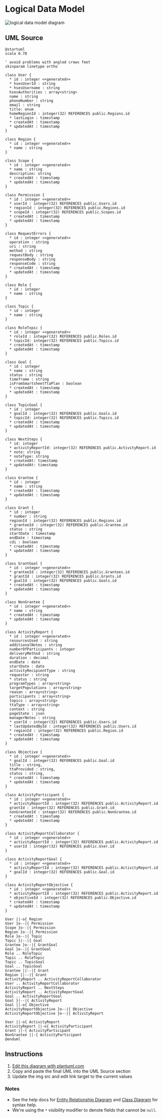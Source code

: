 Logical Data Model
==================

<img src="http://www.plantuml.com/plantuml/png/nLVTRjis5BxNK_1kFsYCOhiOK0H5qymT0cok4QSFG8idCZkAHpiyIcCaUVUP8iA8YfmmrfRU9F3v__a-alhWM1AtjIbSAGs8jxFVtXR53q9UeLQY8LmRg9tufdaZfAqCA54IVdFY4e0BzxUsZIHP2wCjyBO1WSGRB8hIIEV45mSaRWeXVXPQYNT2MuOAI1mVLs2198Dw_xvJRnmuRttcpHoJjbKYjxA6liRBJrhU86dMu7OgIIItny70nnnwD1kqi6ZhDL1V3BNKfYzWpGRU2R1jxVDW3UTGQRHdlGP-_FMNdyJv_DFyVBuudQz4qwwDBcV1qCsqwcetql6VM6cxSsHTWsDPDvsc9F2zd_0ZJTke4StT_K13XhoHfWE88LObDd18124Kk99qmnfjb4vgPmbKQ-UoMseTKCOUF63Y5kZ0xJa_fmotRfxUQ-fc_sd1yPm8oULC0nl_GwFjRwWbtVzP0symOHI5D1zHRLEnQz0ws2S_HGLHFh5HD6FmUmgo5zZeCjydfWb-MSWYD3dBzb7Zhjc7FrFF-NHLJ0V87oXDtWo4S2ovTNs93tX90pFjFX7MgreIkmq0Nx1S6ka1jKOq8EsaYiFQdYgxskaoXkv3VAUXB-2QLmpD0oFJ3cJ9-ahpzXmQ97w-h9F4_huyYmm9kRpWOjl0EEFszZ2E6vAM8PDoKuOLCktDCxnv3pwOgz1G3d22fNSSuOIN4Fyk6GQDWbKZqbBfgSH81kLHdN4s7T9mEgfSF-zrA2qdC0njgFgGDycqr2aPSz8JE6ofx9waoRKgbTAiqKgpG8O4PG7udo-NabYNkl6JJhYXmEWheErVZovhrSORNa6fQsaITFhc4XX7aOoTxH9giEmFav5d050ooX6ED8GLoThxZpsoML85lCIcDLsbOpO4qg4TKJJfH0RgSDAFAbZwUaOq9Lg6QquQa1MiE4pdgqFFt5hQdP3IJHtylZJIyPS0j8_R__bnEfbjdzTVmMCZWsmlF0b2QQpPF03jJLZMal1AAr29V02rD_yDbNiao-jmU86B0sxmbnspmSN6Oo_3Rn6D9mCWBVyKZP5h9Cb8hpYl5n7Dk-mft-FkjSe-W0_xoeuaVDNQyJvhHeHOuGIy-Ts9sziZl17Xy0gIEpmwkhtfVVaNtGVqY3nuZIdGHFlkdLzqVyNTRIVoqoy2Nw9PV74L_iyZQGWvcmd_lnToN1IIncW3IKZiEuyfxbj9PEcMV93zt0oZUz9a95xyU7asLzBBFbKOxq0TL67D4JN5Fho7kUSRfke4KmDL-ZEnIMw5i1-l7rS_7BNxRJw0LMrj_WK0" alt="logical data model diagram">

UML Source
----------

```
@startuml
scale 0.70

' avoid problems with angled crows feet
skinparam linetype ortho

class User {
  * id : integer <<generated>>
  * hsesUserId : string
  * hsesUsername : string
  hsesAuthorities : array<string>
  name : string
  phoneNumber : string
  email : string
  title: enum
  homeRegionId : integer(32) REFERENCES public.Regions.id
  * lastLogin : timestamp
  * createdAt : timestamp
  * updatedAt : timestamp
}

class Region {
  * id : integer <<generated>>
  * name : string
}

class Scope {
  * id : integer <<generated>>
  * name : string
  description: string
  * createdAt : timestamp
  * updatedAt : timestamp
}

class Permission {
  * id : integer <<generated>>
  * userId : integer(32) REFERENCES public.Users.id
  * regionId : integer(32) REFERENCES public.Regions.id
  * scopeId : integer(32) REFERENCES public.Scopes.id
  * createdAt : timestamp
  * updatedAt : timestamp
}

class RequestErrors {
  * id : integer <<generated>>
  operation : string
  uri : string
  method : string
  requestBody : string
  responseBody : string
  responseCode : string
  * createdAt : timestamp
  * updatedAt : timestamp
}

class Role {
  * id : integer
  * name : string
}

class Topic {
  * id : integer
  * name : string
}

class RoleTopic {
  * id : integer <<generated>>
  * roleId : integer(32) REFERENCES public.Roles.id
  * topicId: integer(32) REFERENCES public.Topics.id
  * createdAt : timestamp
  * updatedAt : timestamp
}

class Goal {
  * id : integer
  * name : string
  status : string
  timeframe : string
  isFromSmartsheetTtaPlan : boolean
  * createdAt : timestamp
  * updatedAt : timestamp
}

class TopicGoal {
  * id : integer
  * goalId : integer(32) REFERENCES public.Goals.id
  * topicId: integer(32) REFERENCES public.Topics.id
  * createdAt : timestamp
  * updatedAt : timestamp
}

class NextSteps {
  * id: integer
  * activityReportId: integer(32) REFERENCES public.ActivityReport.id
  * note: string
  * noteType: string
  * createdAt: timestamp
  * updatedAt: timestamp
}

class Grantee {
  * id : integer
  * name : string
  * createdAt : timestamp
  * updatedAt : timestamp
}

class Grant {
  * id : integer
  * number : string
  regionId : integer(32) REFERENCES public.Regions.id
  * granteeId : integer(32) REFERENCES public.Grantee.id
  status : string
  startDate : timestamp
  endDate : timestamp
  cdi : boolean
  * createdAt : timestamp
  * updatedAt : timestamp
}

class GrantGoal {
  * id : integer <<generated>>
  * granteeId : integer(32) REFERENCES public.Grantees.id
  * grantId : integer(32) REFERENCES public.Grants.id
  * goalId : integer(32) REFERENCES public.Goals.id
  * createdAt : timestamp
  * updatedAt : timestamp
}

class NonGrantee {
  * id : integer <<generated>>
  * name : string
  * createdAt : timestamp
  * updatedAt : timestamp
}

class ActivityReport {
  * id : integer <<generated>>
  resourcesUsed : string
  additionalNotes : string
  numberOfParticipants : integer
  deliveryMethod : string
  duration : decimal
  endDate : date
  startDate : date
  activityRecipientType : string
  requester : string
  * status : string
  programTypes : array<string>
  targetPopulations : array<string>
  reason : array<string>
  participants : array<string>
  topics : array<string>
  ttaType : array<string>
  context : string
  pageState : json
  managerNotes : string
  * userId : integer(32) REFERENCES public.Users.id
  * lastUpdatedById : integer(32) REFERENCES public.Users.id
  * regionId : integer(32) REFERENCES public.Region.id
  * createdAt : timestamp
  * updatedAt : timestamp
}

class Objective {
  * id : integer <<generated>>
  * goalId : integer(32) REFERENCES public.Goal.id
  title : string,
  ttaProvided : string,
  status : string,
  * createdAt : timestamp
  * updatedAt : timestamp
}

class ActivityParticipant {
  * id : integer <<generated>>
  * activityReportId : integer(32) REFERENCES public.ActivityReport.id
  grantId : integer(32) REFERENCES public.Grant.id
  nonGranteeId : integer(32) REFERENCES public.NonGrantee.id
  * createdAt : timestamp
  * updatedAt : timestamp
}

class ActivityReportCollaborator {
  * id : integer <<generated>>
  * activityReportId : integer(32) REFERENCES public.ActivityReport.id
  * userId : integer(32) REFERENCES public.User.id
}

class ActivityReportGoal {
  * id : integer <<generated>>
  * activityReportId : integer(32) REFERENCES public.ActivityReport.id
  * goalId : integer(32) REFERENCES public.Goal.id
}

class ActivityReportObjective {
  * id : integer <<generated>>
  * activityReportId : integer(32) REFERENCES public.ActivityReport.id
  * objectiveId : integer(32) REFERENCES public.Objective.id
  * createdAt : timestamp
  * updatedAt : timestamp
}

User ||-o{ Region
User }o--|{ Permission
Scope }o--|{ Permission
Region }o--|{ Permission
Role }o--|{ Topic
Topic }|--|{ Goal
Grantee }o--|{ GrantGoal
Goal }o--|{ GrantGoal
Role .. RoleTopic
Topic .. RoleTopic
Topic .. TopicGoal
Goal .. TopicGoal
Grantee ||--|{ Grant
Region ||--|{ Grant
ActivityReport .. ActivityReportCollaborator
User .. ActivityReportCollaborator
ActivityReport .. NextSteps
ActivityReport .. ActivityReportGoal
Goal .. ActivityReportGoal
Goal }|--|{ ActivityReport
Goal ||-o{ Objective
ActivityReportObjective }o--|{ Objective
ActivityReportObjective }o--|{ ActivityReport

User ||-o{ ActivityReport
ActivityReport ||-o{ ActivityParticipant
Grant ||-{ ActivityParticipant
NonGrantee ||-{ ActivityParticipant
@enduml
```

Instructions
------------

1. [Edit this diagram with plantuml.com](http://www.plantuml.com/plantuml/uml/nLVTRjis5BxNK_1kFsYCOhiOK0H5qymT0cok4QSFG8idCZkAHpiyIcCaUVUP8iA8YfmmrfRU9F3v__a-alhWM1AtjIbSAGs8jxFVtXR53q9UeLQY8LmRg9tufdaZfAqCA54IVdFY4e0BzxUsZIHP2wCjyBO1WSGRB8hIIEV45mSaRWeXVXPQYNT2MuOAI1mVLs2198Dw_xvJRnmuRttcpHoJjbKYjxA6liRBJrhU86dMu7OgIIItny70nnnwD1kqi6ZhDL1V3BNKfYzWpGRU2R1jxVDW3UTGQRHdlGP-_FMNdyJv_DFyVBuudQz4qwwDBcV1qCsqwcetql6VM6cxSsHTWsDPDvsc9F2zd_0ZJTke4StT_K13XhoHfWE88LObDd18124Kk99qmnfjb4vgPmbKQ-UoMseTKCOUF63Y5kZ0xJa_fmotRfxUQ-fc_sd1yPm8oULC0nl_GwFjRwWbtVzP0symOHI5D1zHRLEnQz0ws2S_HGLHFh5HD6FmUmgo5zZeCjydfWb-MSWYD3dBzb7Zhjc7FrFF-NHLJ0V87oXDtWo4S2ovTNs93tX90pFjFX7MgreIkmq0Nx1S6ka1jKOq8EsaYiFQdYgxskaoXkv3VAUXB-2QLmpD0oFJ3cJ9-ahpzXmQ97w-h9F4_huyYmm9kRpWOjl0EEFszZ2E6vAM8PDoKuOLCktDCxnv3pwOgz1G3d22fNSSuOIN4Fyk6GQDWbKZqbBfgSH81kLHdN4s7T9mEgfSF-zrA2qdC0njgFgGDycqr2aPSz8JE6ofx9waoRKgbTAiqKgpG8O4PG7udo-NabYNkl6JJhYXmEWheErVZovhrSORNa6fQsaITFhc4XX7aOoTxH9giEmFav5d050ooX6ED8GLoThxZpsoML85lCIcDLsbOpO4qg4TKJJfH0RgSDAFAbZwUaOq9Lg6QquQa1MiE4pdgqFFt5hQdP3IJHtylZJIyPS0j8_R__bnEfbjdzTVmMCZWsmlF0b2QQpPF03jJLZMal1AAr29V02rD_yDbNiao-jmU86B0sxmbnspmSN6Oo_3Rn6D9mCWBVyKZP5h9Cb8hpYl5n7Dk-mft-FkjSe-W0_xoeuaVDNQyJvhHeHOuGIy-Ts9sziZl17Xy0gIEpmwkhtfVVaNtGVqY3nuZIdGHFlkdLzqVyNTRIVoqoy2Nw9PV74L_iyZQGWvcmd_lnToN1IIncW3IKZiEuyfxbj9PEcMV93zt0oZUz9a95xyU7asLzBBFbKOxq0TL67D4JN5Fho7kUSRfke4KmDL-ZEnIMw5i1-l7rS_7BNxRJw0LMrj_WK0)
2. Copy and paste the final UML into the UML Source section
3. Update the img src and edit link target to the current values

### Notes

* See the help docs for [Entity Relationship Diagram](https://plantuml.com/ie-diagram) and [Class Diagram](https://plantuml.com/class-diagram) for syntax help.
* We're using the `*` visibility modifier to denote fields that cannot be `null`.
